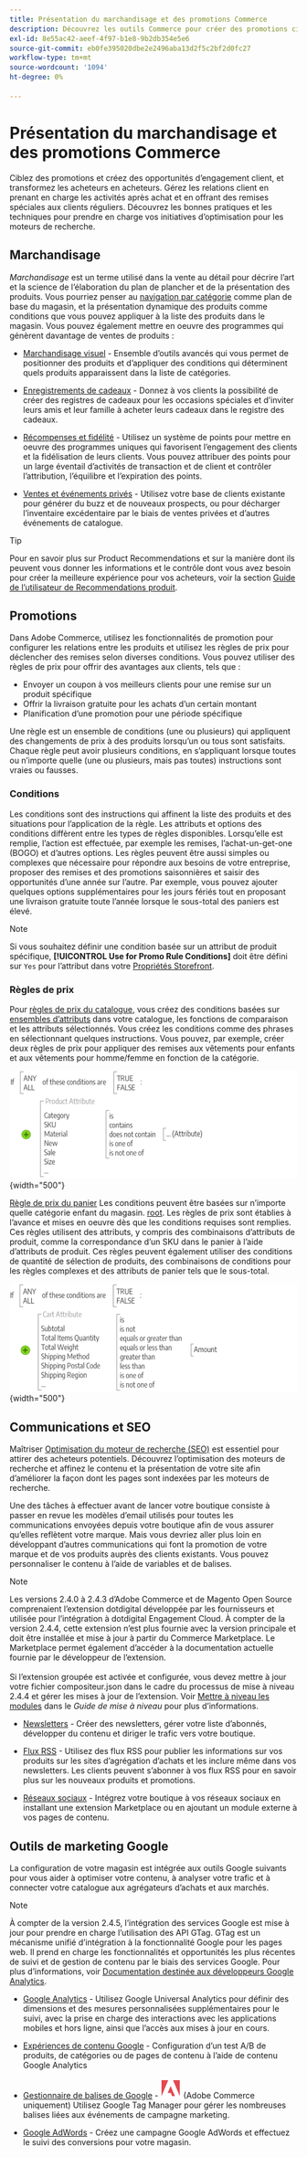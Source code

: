```yaml
---
title: Présentation du marchandisage et des promotions Commerce
description: Découvrez les outils Commerce pour créer des promotions ciblées et des opportunités d’engagement client.
exl-id: 8e55ac42-aeef-4f97-b1e8-9b2db354e5e6
source-git-commit: eb0fe395020dbe2e2496aba13d2f5c2bf2d0fc27
workflow-type: tm+mt
source-wordcount: '1094'
ht-degree: 0%

---
```


# Présentation du marchandisage et des promotions Commerce

Ciblez des promotions et créez des opportunités d’engagement client, et transformez les acheteurs en acheteurs. Gérez les relations client en prenant en charge les activités après achat et en offrant des remises spéciales aux clients réguliers. Découvrez les bonnes pratiques et les techniques pour prendre en charge vos initiatives d’optimisation pour les moteurs de recherche.

## Marchandisage

_Marchandisage_ est un terme utilisé dans la vente au détail pour décrire l’art et la science de l’élaboration du plan de plancher et de la présentation des produits. Vous pourriez penser au [navigation par catégorie](../catalog/navigation-top.md) comme plan de base du magasin, et la présentation dynamique des produits comme conditions que vous pouvez appliquer à la liste des produits dans le magasin. Vous pouvez également mettre en oeuvre des programmes qui génèrent davantage de ventes de produits :

- [Marchandisage visuel](visual-merchandiser.md) - Ensemble d’outils avancés qui vous permet de positionner des produits et d’appliquer des conditions qui déterminent quels produits apparaissent dans la liste de catégories.

- [Enregistrements de cadeaux](gift-registries.md) - Donnez à vos clients la possibilité de créer des registres de cadeaux pour les occasions spéciales et d’inviter leurs amis et leur famille à acheter leurs cadeaux dans le registre des cadeaux.

- [Récompenses et fidélité](rewards-loyalty.md) - Utilisez un système de points pour mettre en oeuvre des programmes uniques qui favorisent l’engagement des clients et la fidélisation de leurs clients. Vous pouvez attribuer des points pour un large éventail d’activités de transaction et de client et contrôler l’attribution, l’équilibre et l’expiration des points.

- [Ventes et événements privés](events-private-sales.md) - Utilisez votre base de clients existante pour générer du buzz et de nouveaux prospects, ou pour décharger l’inventaire excédentaire par le biais de ventes privées et d’autres événements de catalogue.

>[!TIP]
>
>Pour en savoir plus sur Product Recommendations et sur la manière dont ils peuvent vous donner les informations et le contrôle dont vous avez besoin pour créer la meilleure expérience pour vos acheteurs, voir la section [Guide de l’utilisateur de Recommendations produit](https://experienceleague.adobe.com/docs/commerce-merchant-services/product-recommendations/guide-overview.html).

## Promotions

Dans Adobe Commerce, utilisez les fonctionnalités de promotion pour configurer les relations entre les produits et utilisez les règles de prix pour déclencher des remises selon diverses conditions. Vous pouvez utiliser des règles de prix pour offrir des avantages aux clients, tels que :

- Envoyer un coupon à vos meilleurs clients pour une remise sur un produit spécifique
- Offrir la livraison gratuite pour les achats d’un certain montant
- Planification d’une promotion pour une période spécifique

Une règle est un ensemble de conditions (une ou plusieurs) qui appliquent des changements de prix à des produits lorsqu’un ou tous sont satisfaits. Chaque règle peut avoir plusieurs conditions, en s’appliquant lorsque toutes ou n’importe quelle (une ou plusieurs, mais pas toutes) instructions sont vraies ou fausses.

### Conditions

Les conditions sont des instructions qui affinent la liste des produits et des situations pour l’application de la règle. Les attributs et options des conditions diffèrent entre les types de règles disponibles. Lorsqu’elle est remplie, l’action est effectuée, par exemple les remises, l’achat-un-get-one (BOGO) et d’autres options. Les règles peuvent être aussi simples ou complexes que nécessaire pour répondre aux besoins de votre entreprise, proposer des remises et des promotions saisonnières et saisir des opportunités d’une année sur l’autre. Par exemple, vous pouvez ajouter quelques options supplémentaires pour les jours fériés tout en proposant une livraison gratuite toute l’année lorsque le sous-total des paniers est élevé.

>[!NOTE]
>
>Si vous souhaitez définir une condition basée sur un attribut de produit spécifique, **[!UICONTROL Use for Promo Rule Conditions]** doit être défini sur `Yes` pour l’attribut dans votre [Propriétés Storefront](../catalog/attribute-product-create.md).


### Règles de prix

Pour [règles de prix du catalogue](price-rules-catalog.md), vous créez des conditions basées sur [ensembles d’attributs](../catalog/attribute-sets.md) dans votre catalogue, les fonctions de comparaison et les attributs sélectionnés. Vous créez les conditions comme des phrases en sélectionnant quelques instructions. Vous pouvez, par exemple, créer deux règles de prix pour appliquer des remises aux vêtements pour enfants et aux vêtements pour homme/femme en fonction de la catégorie.

![Diagramme - Exemples de règles de prix de catalogue](./assets/diagram-catalog-price-rules.png){width="500"}

[Règle de prix du panier](price-rules-cart.md) Les conditions peuvent être basées sur n’importe quelle catégorie enfant du magasin. [root](../catalog/category-root.md). Les règles de prix sont établies à l’avance et mises en oeuvre dès que les conditions requises sont remplies. Ces règles utilisent des attributs, y compris des combinaisons d’attributs de produit, comme la correspondance d’un SKU dans le panier à l’aide d’attributs de produit. Ces règles peuvent également utiliser des conditions de quantité de sélection de produits, des combinaisons de conditions pour les règles complexes et des attributs de panier tels que le sous-total.

![Diagramme - Exemples de règles de prix de panier](./assets/diagram-cart-price-rules.png){width="500"}

## Communications et SEO

Maîtriser [Optimisation du moteur de recherche (SEO)](seo-overview.md) est essentiel pour attirer des acheteurs potentiels. Découvrez l’optimisation des moteurs de recherche et affinez le contenu et la présentation de votre site afin d’améliorer la façon dont les pages sont indexées par les moteurs de recherche.

Une des tâches à effectuer avant de lancer votre boutique consiste à passer en revue les modèles d’email utilisés pour toutes les communications envoyées depuis votre boutique afin de vous assurer qu’elles reflètent votre marque. Mais vous devriez aller plus loin en développant d’autres communications qui font la promotion de votre marque et de vos produits auprès des clients existants. Vous pouvez personnaliser le contenu à l’aide de variables et de balises.

>[!NOTE]
>
>Les versions 2.4.0 à 2.4.3 d’Adobe Commerce et de Magento Open Source comprenaient l’extension dotdigital développée par les fournisseurs et utilisée pour l’intégration à dotdigital Engagement Cloud. À compter de la version 2.4.4, cette extension n’est plus fournie avec la version principale et doit être installée et mise à jour à partir du Commerce Marketplace. Le Marketplace permet également d’accéder à la documentation actuelle fournie par le développeur de l’extension.
><br><br>
>Si l’extension groupée est activée et configurée, vous devez mettre à jour votre fichier compositeur.json dans le cadre du processus de mise à niveau 2.4.4 et gérer les mises à jour de l’extension. Voir [Mettre à niveau les modules](https://experienceleague.adobe.com/docs/commerce-operations/upgrade-guide/modules/upgrade.html) dans le _Guide de mise à niveau_ pour plus d’informations.

- [Newsletters](newsletters.md) - Créer des newsletters, gérer votre liste d’abonnés, développer du contenu et diriger le trafic vers votre boutique.

- [Flux RSS](social-rss.md#rss-feeds) - Utilisez des flux RSS pour publier les informations sur vos produits sur les sites d’agrégation d’achats et les inclure même dans vos newsletters. Les clients peuvent s’abonner à vos flux RSS pour en savoir plus sur les nouveaux produits et promotions.

- [Réseaux sociaux](social-rss.md#social-networks) - Intégrez votre boutique à vos réseaux sociaux en installant une extension Marketplace ou en ajoutant un module externe à vos pages de contenu.

## Outils de marketing Google

La configuration de votre magasin est intégrée aux outils Google suivants pour vous aider à optimiser votre contenu, à analyser votre trafic et à connecter votre catalogue aux agrégateurs d’achats et aux marchés.

>[!NOTE]
>
>À compter de la version 2.4.5, l’intégration des services Google est mise à jour pour prendre en charge l’utilisation des API GTag. GTag est un mécanisme unifié d’intégration à la fonctionnalité Google pour les pages web. Il prend en charge les fonctionnalités et opportunités les plus récentes de suivi et de gestion de contenu par le biais des services Google. Pour plus d’informations, voir [Documentation destinée aux développeurs Google Analytics](https://developers.google.com/analytics/devguides/collection/gtagjs).

- [Google Analytics](google-analytics.md) - Utilisez Google Universal Analytics pour définir des dimensions et des mesures personnalisées supplémentaires pour le suivi, avec la prise en charge des interactions avec les applications mobiles et hors ligne, ainsi que l’accès aux mises à jour en cours.

- [Expériences de contenu Google](google-content-experiments.md) - Configuration d’un test A/B de produits, de catégories ou de pages de contenu à l’aide de contenu Google Analytics

- [Gestionnaire de balises de Google](google-tag-manager.md) - ![Adobe Commerce](../assets/adobe-logo.svg) (Adobe Commerce uniquement) Utilisez Google Tag Manager pour gérer les nombreuses balises liées aux événements de campagne marketing.

- [Google AdWords](google-adwords.md) - Créez une campagne Google AdWords et effectuez le suivi des conversions pour votre magasin.
